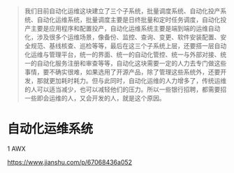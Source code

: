>我们目前自动化运维这块建立了三个子系统，批量调度系统、自动化投产系统、自动化运维系统，批量调度主要是日终批量和定时任务调度，自动化投产主要是应用程序和配置投产，自动化运维系统主要是端到端的运维自动化，涉及很多个运维场景，像备份、监控、查询、变更、软件安装配置、安全规范、基线核查、巡检等等，最后在这三个子系统上层，还要搭一层自动化运维与管理平台，统一的界面、统一的自动化管控、统一与外部对接、统一的自动化服务注册和审查等等，自动化这块需要一定的人力去专门做这些事情，要不确实很难，如果选用了开源产品，除了管理这些系统外，还要开发，那就更加耗时耗力。但与此同时，自动化运维的人力增多了，传统运维的人可以适当减少，也可以减轻他们的压力。所以一些银行招聘，都需要招一些即会运维的人，又会开发的人，就是这个原因。

# 自动化运维系统
1 AWX

https://www.jianshu.com/p/67068436a052 
